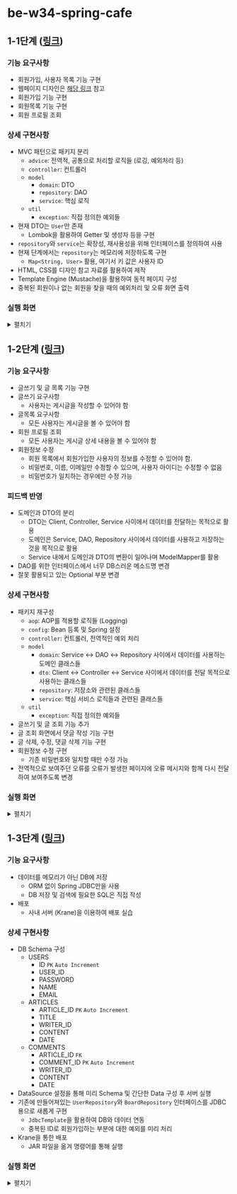 # be-w34-spring-cafe
## 1-1단계 ([링크](https://lucas.codesquad.kr/2022-kakao/course/%EC%9B%B9%EB%B0%B1%EC%97%94%EB%93%9C/Kakao-Cafe/%EC%B9%B4%ED%8E%98-%EA%B5%AC%ED%98%84-1%EB%8B%A8%EA%B3%84))
### 기능 요구사항
- 회원가입, 사용자 목록 기능 구현
- 웹페이지 디자인은 [해당 링크](https://www.figma.com/file/nwhBasptomWJCAMkElxp74/%EC%9E%90%EB%B0%94%EB%B0%B1%EC%97%94%EB%93%9C%EA%B5%90%EC%9C%A1%EC%9A%A9%EC%9B%B9%ED%8E%98%EC%9D%B4%EC%A7%80?node-id=0%3A1) 참고
- 회원가입 기능 구현
- 회원목록 기능 구현
- 회원 프로필 조회
### 상세 구현사항
- MVC 패턴으로 패키지 분리
    - `advice`: 전역적, 공통으로 처리할 로직들 (로깅, 예외처리 등)
    - `controller`: 컨트롤러
    - `model`
        - `domain`: DTO
        - `repository`: DAO
        - `service`: 핵심 로직
    - `util`
        - `exception`: 직접 정의한 예외들
- 현재 DTO는 `User`만 존재
  - Lombok을 활용하여 Getter 및 생성자 등을 구현
- `repository`와 `service`는 확장성, 재사용성을 위해 인터페이스를 정의하여 사용
- 현재 단계에서는 `repository`는 메모리에 저장하도록 구현
    - `Map<String, User>` 활용, 여기서 키 값은 사용자 ID
- HTML, CSS를 디자인 참고 자료를 활용하여 제작
- Template Engine (Mustache)을 활용하여 동적 페이지 구성
- 중복된 회원이나 없는 회원을 찾을 때의 예외처리 및 오류 화면 출력
### 실행 화면
<details>
    <summary>펼치기</summary>
    <h4>< 첫 회원가입 ></h4>
    <img src="img/step1_1_1_first_register.gif" alt="step1_1_first_register">
    <h4>< 두 번째 회원가입 ></h4>
    <img src="img/step1_1_2_second_register.gif" alt="step1_1_first_register">
    <h4>< 중복된 회원가입 ></h4>
    <img src="img/step1_1_3_duplicated.gif" alt="step1_1_first_register">
</details>

## 1-2단계 ([링크](https://lucas.codesquad.kr/2022-kakao/course/%EC%9B%B9%EB%B0%B1%EC%97%94%EB%93%9C/Kakao-Cafe/%EC%8A%A4%ED%94%84%EB%A7%81-%EC%B9%B4%ED%8E%98-2%EB%8B%A8%EA%B3%84-%EA%B5%AC%ED%98%84))
### 기능 요구사항
- 글쓰기 및 글 목록 기능 구현
- 글쓰기 요구사항
  - 사용자는 게시글을 작성할 수 있어야 함
- 글목록 요구사항
  - 모든 사용자는 게시글을 볼 수 있어야 함
- 회원 프로필 조회
  - 모든 사용자는 게시글 상세 내용을 볼 수 있어야 함
- 회원정보 수정
  - 회원 목록에서 회원가입한 사용자의 정보를 수정할 수 있어야 함.
  - 비밀번호, 이름, 이메일만 수정할 수 있으며, 사용자 아이디는 수정할 수 없음
  - 비밀번호가 일치하는 경우에만 수정 가능
### 피드백 반영
  - 도메인과 DTO의 분리
    - DTO는 Client, Controller, Service 사이에서 데이터를 전달하는 목적으로 활용
    - 도메인은 Service, DAO, Repository 사이에서 데이터를 사용하고 저장하는 것을 목적으로 활용
    - Service 내에서 도메인과 DTO의 변환이 일어나며 ModelMapper를 활용
  - DAO를 위한 인터페이스에서 너무 DB스러운 메소드명 변경
  - 잘못 활용되고 있는 Optional 부분 변경
### 상세 구현사항
- 패키지 재구성
  - `aop`: AOP를 적용할 로직들 (Logging)
  - `config`: Bean 등록 및 Spring 설정
  - `controller`: 컨트롤러, 전역적인 예외 처리
  - `model`
    - `domain`: Service ↔︎ DAO ↔︎ Repository 사이에서 데이터를 사용하는 도메인 클래스들
    - `dto`: Client ↔︎ Controller ↔︎ Service 사이에서 데이터를 전달 목적으로 사용하는 클래스들
    - `repository`: 저장소와 관련된 클래스들
    - `service`: 핵심 서비스 로직들과 관련된 클래스들
  - `util`
    - `exception`: 직접 정의한 예외들
- 글쓰기 및 글 조회 기능 추가
- 글 조회 화면에서 댓글 작성 기능 구현
- 글 삭제, 수정, 댓글 삭제 기능 구현
- 회원정보 수정 구현
  - 기존 비밀번호와 일치할 때만 수정 가능
- 전역적으로 보여주던 오류를 오류가 발생한 페이지에 오류 메시지와 함께 다시 전달하여 보여주도록 변경
### 실행 화면
<details>
    <summary>펼치기</summary>
    <h4>< 첫 회원가입 ></h4>
    <img src="img/step1_2_1_first_register.gif" alt="step1_2_1_first_register">
    <h4>< 중복 회원가입 ></h4>
    <img src="img/step1_2_2_duplicated_register.gif" alt="step1_2_2_duplicated_register">
    <h4>< 회원정보 수정 실패 ></h4>
    <img src="img/step1_2_3_modify_user_fail.gif" alt="step1_2_3_modify_user_fail">
    <h4>< 글쓰기 및 조회 ></h4>
    <img src="img/step1_2_4_write_article.gif" alt="step1_2_4_write_article">
    <h4>< 댓글 작성 및 삭제 ></h4>
    <img src="img/step1_2_5_write_comment.gif" alt="step1_2_5_write_comment">
    <h4>< 글 수정 및 삭제 ></h4>
    <img src="img/step1_2_6_modify_article.gif" alt="step1_2_6_modify_article">
</details>

## 1-3단계 ([링크](https://lucas.codesquad.kr/2022-kakao/course/%EC%9B%B9%EB%B0%B1%EC%97%94%EB%93%9C/Kakao-Cafe/%EC%8A%A4%ED%94%84%EB%A7%81-%EC%B9%B4%ED%8E%98-3%EB%8B%A8%EA%B3%84-%EA%B5%AC%ED%98%84))
### 기능 요구사항
- 데이터를 메모리가 아닌 DB에 저장
  - ORM 없이 Spring JDBC만을 사용
  - DB 저장 및 검색에 필요한 SQL은 직접 작성
- 배포
  - 사내 서버 (Krane)을 이용하여 배포 실습
### 상세 구현사항
- DB Schema 구성
  - USERS
    - ID `PK` `Auto Increment`
    - USER_ID
    - PASSWORD
    - NAME
    - EMAIL
  - ARTICLES
    - ARTICLE_ID `PK` `Auto Increment`
    - TITLE
    - WRITER_ID
    - CONTENT
    - DATE
  - COMMENTS
    - ARTICLE_ID `FK`
    - COMMENT_ID `PK` `Auto Increment`
    - WRITER_ID
    - CONTENT
    - DATE
- DataSource 설정을 통해 미리 Schema 및 간단한 Data 구성 후 서버 실행
- 기존에 만들어져있는 `UserRepository`와 `BoardRepository` 인터페이스를 JDBC용으로 새롭게 구현
  - `JdbcTemplate`을 활용하여 DB와 데이터 연동
  - 중복된 ID로 회원가입하는 부분에 대한 예외를 미리 처리
- Krane을 통한 배포
  - JAR 파일을 옮겨 명령어를 통해 실행
### 실행 화면
<details>
    <summary>펼치기</summary>
    <h4>< 배포된 서버로 접속 가능 여부 확인 및 데이터 확인 ></h4>
    <img src="img/step1_3_1_start.gif" alt="step1_3_1_start">
    <h4>< 중복 회원가입 관련 예외 처리 확인 ></h4>
    <img src="img/step1_3_2_duplicated_user.gif" alt="step1_3_2_duplicated_user">
    <h4>< 비밀번호 변경 관련 예외 처리 확인 ></h4>
    <img src="img/step1_3_3_password_wrong.gif" alt="step1_3_3_password_wrong">
</details>
